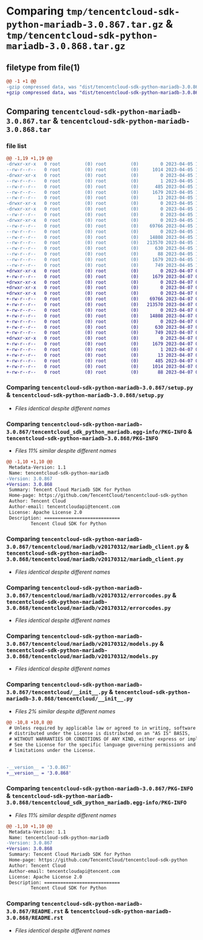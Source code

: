 # Comparing `tmp/tencentcloud-sdk-python-mariadb-3.0.867.tar.gz` & `tmp/tencentcloud-sdk-python-mariadb-3.0.868.tar.gz`

## filetype from file(1)

```diff
@@ -1 +1 @@
-gzip compressed data, was "dist/tencentcloud-sdk-python-mariadb-3.0.867.tar", last modified: Wed Apr  5 16:43:03 2023, max compression
+gzip compressed data, was "dist/tencentcloud-sdk-python-mariadb-3.0.868.tar", last modified: Fri Apr  7 00:45:04 2023, max compression
```

## Comparing `tencentcloud-sdk-python-mariadb-3.0.867.tar` & `tencentcloud-sdk-python-mariadb-3.0.868.tar`

### file list

```diff
@@ -1,19 +1,19 @@
-drwxr-xr-x   0 root         (0) root         (0)        0 2023-04-05 16:43:03.000000 tencentcloud-sdk-python-mariadb-3.0.867/
--rw-r--r--   0 root         (0) root         (0)     1014 2023-04-05 16:43:03.000000 tencentcloud-sdk-python-mariadb-3.0.867/setup.py
-drwxr-xr-x   0 root         (0) root         (0)        0 2023-04-05 16:43:03.000000 tencentcloud-sdk-python-mariadb-3.0.867/tencentcloud_sdk_python_mariadb.egg-info/
--rw-r--r--   0 root         (0) root         (0)        1 2023-04-05 16:43:03.000000 tencentcloud-sdk-python-mariadb-3.0.867/tencentcloud_sdk_python_mariadb.egg-info/dependency_links.txt
--rw-r--r--   0 root         (0) root         (0)      485 2023-04-05 16:43:03.000000 tencentcloud-sdk-python-mariadb-3.0.867/tencentcloud_sdk_python_mariadb.egg-info/SOURCES.txt
--rw-r--r--   0 root         (0) root         (0)     1679 2023-04-05 16:43:03.000000 tencentcloud-sdk-python-mariadb-3.0.867/tencentcloud_sdk_python_mariadb.egg-info/PKG-INFO
--rw-r--r--   0 root         (0) root         (0)       13 2023-04-05 16:43:03.000000 tencentcloud-sdk-python-mariadb-3.0.867/tencentcloud_sdk_python_mariadb.egg-info/top_level.txt
-drwxr-xr-x   0 root         (0) root         (0)        0 2023-04-05 16:43:03.000000 tencentcloud-sdk-python-mariadb-3.0.867/tencentcloud/
-drwxr-xr-x   0 root         (0) root         (0)        0 2023-04-05 16:43:03.000000 tencentcloud-sdk-python-mariadb-3.0.867/tencentcloud/mariadb/
--rw-r--r--   0 root         (0) root         (0)        0 2023-04-05 16:43:03.000000 tencentcloud-sdk-python-mariadb-3.0.867/tencentcloud/mariadb/__init__.py
-drwxr-xr-x   0 root         (0) root         (0)        0 2023-04-05 16:43:03.000000 tencentcloud-sdk-python-mariadb-3.0.867/tencentcloud/mariadb/v20170312/
--rw-r--r--   0 root         (0) root         (0)    69766 2023-04-05 16:43:03.000000 tencentcloud-sdk-python-mariadb-3.0.867/tencentcloud/mariadb/v20170312/mariadb_client.py
--rw-r--r--   0 root         (0) root         (0)        0 2023-04-05 16:43:03.000000 tencentcloud-sdk-python-mariadb-3.0.867/tencentcloud/mariadb/v20170312/__init__.py
--rw-r--r--   0 root         (0) root         (0)    14808 2023-04-05 16:43:03.000000 tencentcloud-sdk-python-mariadb-3.0.867/tencentcloud/mariadb/v20170312/errorcodes.py
--rw-r--r--   0 root         (0) root         (0)   213570 2023-04-05 16:43:03.000000 tencentcloud-sdk-python-mariadb-3.0.867/tencentcloud/mariadb/v20170312/models.py
--rw-r--r--   0 root         (0) root         (0)      630 2023-04-05 16:43:03.000000 tencentcloud-sdk-python-mariadb-3.0.867/tencentcloud/__init__.py
--rw-r--r--   0 root         (0) root         (0)       88 2023-04-05 16:43:03.000000 tencentcloud-sdk-python-mariadb-3.0.867/setup.cfg
--rw-r--r--   0 root         (0) root         (0)     1679 2023-04-05 16:43:03.000000 tencentcloud-sdk-python-mariadb-3.0.867/PKG-INFO
--rw-r--r--   0 root         (0) root         (0)      749 2023-04-05 16:43:03.000000 tencentcloud-sdk-python-mariadb-3.0.867/README.rst
+drwxr-xr-x   0 root         (0) root         (0)        0 2023-04-07 00:45:04.000000 tencentcloud-sdk-python-mariadb-3.0.868/
+-rw-r--r--   0 root         (0) root         (0)     1679 2023-04-07 00:45:04.000000 tencentcloud-sdk-python-mariadb-3.0.868/PKG-INFO
+drwxr-xr-x   0 root         (0) root         (0)        0 2023-04-07 00:45:04.000000 tencentcloud-sdk-python-mariadb-3.0.868/tencentcloud/
+drwxr-xr-x   0 root         (0) root         (0)        0 2023-04-07 00:45:04.000000 tencentcloud-sdk-python-mariadb-3.0.868/tencentcloud/mariadb/
+drwxr-xr-x   0 root         (0) root         (0)        0 2023-04-07 00:45:04.000000 tencentcloud-sdk-python-mariadb-3.0.868/tencentcloud/mariadb/v20170312/
+-rw-r--r--   0 root         (0) root         (0)    69766 2023-04-07 00:45:04.000000 tencentcloud-sdk-python-mariadb-3.0.868/tencentcloud/mariadb/v20170312/mariadb_client.py
+-rw-r--r--   0 root         (0) root         (0)   213570 2023-04-07 00:45:04.000000 tencentcloud-sdk-python-mariadb-3.0.868/tencentcloud/mariadb/v20170312/models.py
+-rw-r--r--   0 root         (0) root         (0)        0 2023-04-07 00:45:04.000000 tencentcloud-sdk-python-mariadb-3.0.868/tencentcloud/mariadb/v20170312/__init__.py
+-rw-r--r--   0 root         (0) root         (0)    14808 2023-04-07 00:45:04.000000 tencentcloud-sdk-python-mariadb-3.0.868/tencentcloud/mariadb/v20170312/errorcodes.py
+-rw-r--r--   0 root         (0) root         (0)        0 2023-04-07 00:45:04.000000 tencentcloud-sdk-python-mariadb-3.0.868/tencentcloud/mariadb/__init__.py
+-rw-r--r--   0 root         (0) root         (0)      630 2023-04-07 00:45:04.000000 tencentcloud-sdk-python-mariadb-3.0.868/tencentcloud/__init__.py
+-rw-r--r--   0 root         (0) root         (0)      749 2023-04-07 00:45:04.000000 tencentcloud-sdk-python-mariadb-3.0.868/README.rst
+drwxr-xr-x   0 root         (0) root         (0)        0 2023-04-07 00:45:04.000000 tencentcloud-sdk-python-mariadb-3.0.868/tencentcloud_sdk_python_mariadb.egg-info/
+-rw-r--r--   0 root         (0) root         (0)     1679 2023-04-07 00:45:04.000000 tencentcloud-sdk-python-mariadb-3.0.868/tencentcloud_sdk_python_mariadb.egg-info/PKG-INFO
+-rw-r--r--   0 root         (0) root         (0)        1 2023-04-07 00:45:04.000000 tencentcloud-sdk-python-mariadb-3.0.868/tencentcloud_sdk_python_mariadb.egg-info/dependency_links.txt
+-rw-r--r--   0 root         (0) root         (0)       13 2023-04-07 00:45:04.000000 tencentcloud-sdk-python-mariadb-3.0.868/tencentcloud_sdk_python_mariadb.egg-info/top_level.txt
+-rw-r--r--   0 root         (0) root         (0)      485 2023-04-07 00:45:04.000000 tencentcloud-sdk-python-mariadb-3.0.868/tencentcloud_sdk_python_mariadb.egg-info/SOURCES.txt
+-rw-r--r--   0 root         (0) root         (0)     1014 2023-04-07 00:45:04.000000 tencentcloud-sdk-python-mariadb-3.0.868/setup.py
+-rw-r--r--   0 root         (0) root         (0)       88 2023-04-07 00:45:04.000000 tencentcloud-sdk-python-mariadb-3.0.868/setup.cfg
```

### Comparing `tencentcloud-sdk-python-mariadb-3.0.867/setup.py` & `tencentcloud-sdk-python-mariadb-3.0.868/setup.py`

 * *Files identical despite different names*

### Comparing `tencentcloud-sdk-python-mariadb-3.0.867/tencentcloud_sdk_python_mariadb.egg-info/PKG-INFO` & `tencentcloud-sdk-python-mariadb-3.0.868/PKG-INFO`

 * *Files 11% similar despite different names*

```diff
@@ -1,10 +1,10 @@
 Metadata-Version: 1.1
 Name: tencentcloud-sdk-python-mariadb
-Version: 3.0.867
+Version: 3.0.868
 Summary: Tencent Cloud Mariadb SDK for Python
 Home-page: https://github.com/TencentCloud/tencentcloud-sdk-python
 Author: Tencent Cloud
 Author-email: tencentcloudapi@tencent.com
 License: Apache License 2.0
 Description: ============================
         Tencent Cloud SDK for Python
```

### Comparing `tencentcloud-sdk-python-mariadb-3.0.867/tencentcloud/mariadb/v20170312/mariadb_client.py` & `tencentcloud-sdk-python-mariadb-3.0.868/tencentcloud/mariadb/v20170312/mariadb_client.py`

 * *Files identical despite different names*

### Comparing `tencentcloud-sdk-python-mariadb-3.0.867/tencentcloud/mariadb/v20170312/errorcodes.py` & `tencentcloud-sdk-python-mariadb-3.0.868/tencentcloud/mariadb/v20170312/errorcodes.py`

 * *Files identical despite different names*

### Comparing `tencentcloud-sdk-python-mariadb-3.0.867/tencentcloud/mariadb/v20170312/models.py` & `tencentcloud-sdk-python-mariadb-3.0.868/tencentcloud/mariadb/v20170312/models.py`

 * *Files identical despite different names*

### Comparing `tencentcloud-sdk-python-mariadb-3.0.867/tencentcloud/__init__.py` & `tencentcloud-sdk-python-mariadb-3.0.868/tencentcloud/__init__.py`

 * *Files 2% similar despite different names*

```diff
@@ -10,8 +10,8 @@
 # Unless required by applicable law or agreed to in writing, software
 # distributed under the License is distributed on an "AS IS" BASIS,
 # WITHOUT WARRANTIES OR CONDITIONS OF ANY KIND, either express or implied.
 # See the License for the specific language governing permissions and
 # limitations under the License.
 
 
-__version__ = '3.0.867'
+__version__ = '3.0.868'
```

### Comparing `tencentcloud-sdk-python-mariadb-3.0.867/PKG-INFO` & `tencentcloud-sdk-python-mariadb-3.0.868/tencentcloud_sdk_python_mariadb.egg-info/PKG-INFO`

 * *Files 11% similar despite different names*

```diff
@@ -1,10 +1,10 @@
 Metadata-Version: 1.1
 Name: tencentcloud-sdk-python-mariadb
-Version: 3.0.867
+Version: 3.0.868
 Summary: Tencent Cloud Mariadb SDK for Python
 Home-page: https://github.com/TencentCloud/tencentcloud-sdk-python
 Author: Tencent Cloud
 Author-email: tencentcloudapi@tencent.com
 License: Apache License 2.0
 Description: ============================
         Tencent Cloud SDK for Python
```

### Comparing `tencentcloud-sdk-python-mariadb-3.0.867/README.rst` & `tencentcloud-sdk-python-mariadb-3.0.868/README.rst`

 * *Files identical despite different names*


